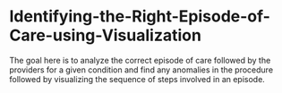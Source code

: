 # Identifying-the-Right-Episode-of-Care-using-Visualization

The goal here is to analyze the correct episode of care followed by the providers for a given condition and find any anomalies in the procedure followed by visualizing the sequence of steps involved in an episode.
